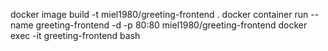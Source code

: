 docker image build -t miel1980/greeting-frontend .
docker container run --name greeting-frontend -d -p 80:80 miel1980/greeting-frontend
docker exec -it greeting-frontend bash